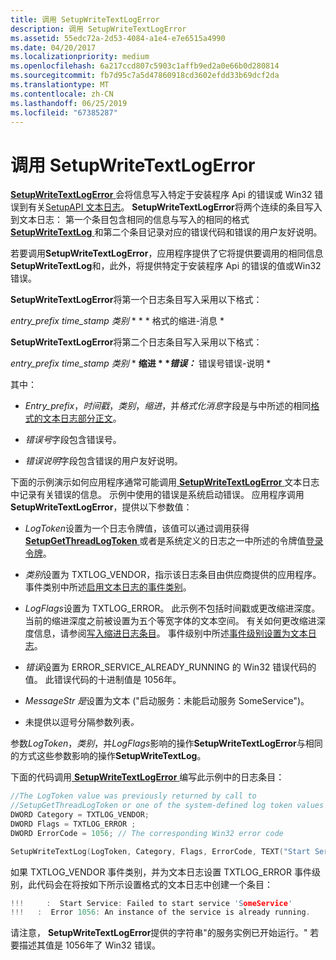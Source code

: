 ```yaml
---
title: 调用 SetupWriteTextLogError
description: 调用 SetupWriteTextLogError
ms.assetid: 55edc72a-2d53-4084-a1e4-e7e6515a4990
ms.date: 04/20/2017
ms.localizationpriority: medium
ms.openlocfilehash: 6a217ccd807c5903c1affb9ed2a0e66b0d280814
ms.sourcegitcommit: fb7d95c7a5d47860918cd3602efdd33b69dcf2da
ms.translationtype: MT
ms.contentlocale: zh-CN
ms.lasthandoff: 06/25/2019
ms.locfileid: "67385287"
---
```

# <a name="calling-setupwritetextlogerror"></a>调用 SetupWriteTextLogError


[**SetupWriteTextLogError** ](https://docs.microsoft.com/windows/desktop/api/setupapi/nf-setupapi-setupwritetextlogerror)会将信息写入特定于安装程序 Api 的错误或 Win32 错误到有关[SetupAPI 文本日志](setupapi-text-logs.md)。 **SetupWriteTextLogError**将两个连续的条目写入到文本日志： 第一个条目包含相同的信息与写入的相同的格式[ **SetupWriteTextLog** ](https://docs.microsoft.com/windows/desktop/api/setupapi/nf-setupapi-setupwritetextlog)和第二个条目记录对应的错误代码和错误的用户友好说明。

若要调用**SetupWriteTextLogError**，应用程序提供了它将提供要调用的相同信息**SetupWriteTextLog**和，此外，将提供特定于安装程序 Api 的错误的值或Win32 错误。

**SetupWriteTextLogError**将第一个日志条目写入采用以下格式：

*entry_prefix time_stamp 类别* * * * 格式的缩进-消息 *

**SetupWriteTextLogError**将第二个日志条目写入采用以下格式：

*entry_prefix time_stamp 类别* * *<strong>* 缩进 * **错误：</strong>* 错误号错误-说明 *

其中：

-   *Entry_prefix*，*时间戳*，*类别*，*缩进*，并*格式化消息*字段是与中所述的相同[格式的文本日志部分正文](format-of-a-text-log-section-body.md)。

-   *错误号*字段包含错误号。

-   *错误说明*字段包含错误的用户友好说明。

下面的示例演示如何应用程序通常可能调用[ **SetupWriteTextLogError** ](https://docs.microsoft.com/windows/desktop/api/setupapi/nf-setupapi-setupwritetextlogerror)文本日志中记录有关错误的信息。 示例中使用的错误是系统启动错误。 应用程序调用**SetupWriteTextLogError**，提供以下参数值：

- *LogToken*设置为一个日志令牌值，该值可以通过调用获得[ **SetupGetThreadLogToken** ](https://docs.microsoft.com/windows/desktop/api/setupapi/nf-setupapi-setupgetthreadlogtoken)或者是系统定义的日志之一中所述的令牌值[登录令牌](log-tokens.md)。

- *类别*设置为 TXTLOG_VENDOR，指示该日志条目由供应商提供的应用程序。 事件类别中所述[启用文本日志的事件类别](enabling-event-categories-for-a-text-log.md)。

- *LogFlags*设置为 TXTLOG_ERROR。 此示例不包括时间戳或更改缩进深度。 当前的缩进深度之前被设置为五个等宽字体的文本空间。 有关如何更改缩进深度信息，请参阅[写入缩进日志条目](writing-indented-log-entries.md)。 事件级别中所述[事件级别设置为文本日志](setting-the-event-level-for-a-text-log.md)。

- *错误*设置为 ERROR_SERVICE_ALREADY_RUNNING 的 Win32 错误代码的值。 此错误代码的十进制值是 1056年。

- *MessageStr 是*设置为文本 ("启动服务：未能启动服务 SomeService")。

- 未提供以逗号分隔参数列表<em>。</em>

参数*LogToken*，*类别*，并*LogFlags*影响的操作**SetupWriteTextLogError**与相同的方式这些参数影响的操作**SetupWriteTextLog**。

下面的代码调用[ **SetupWriteTextLogError** ](https://docs.microsoft.com/windows/desktop/api/setupapi/nf-setupapi-setupwritetextlogerror)编写此示例中的日志条目：

```cpp
//The LogToken value was previously returned by call to
//SetupGetThreadLogToken or one of the system-defined log token values
DWORD Category = TXTLOG_VENDOR; 
DWORD Flags = TXTLOG_ERROR ;
DWORD ErrorCode = 1056; // The corresponding Win32 error code

SetupWriteTextLog(LogToken, Category, Flags, ErrorCode, TEXT("Start Service: Failed to start service 'SomeService'"),);
```

如果 TXTLOG_VENDOR 事件类别，并为文本日志设置 TXTLOG_ERROR 事件级别，此代码会在将按如下所示设置格式的文本日志中创建一个条目：

```cpp
!!!     :  Start Service: Failed to start service 'SomeService' 
!!!   :  Error 1056: An instance of the service is already running.
```

请注意， **SetupWriteTextLogError**提供的字符串"的服务实例已开始运行。" 若要描述其值是 1056年了 Win32 错误。

 

 





